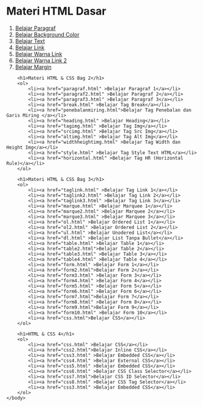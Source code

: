 <html>
    <head>
        <title>Tugas WEB 2</title>
    </head>
    <body>
        <h1>Materi HTML Dasar</h1>
        <ol>
            <li><a href="helloworld.html" >Belajar Paragraf</a></li>
            <li><a href="BGcolor.html">Belajar Background Color</a></li>
            <li><a href="text.html" >Belajar Text</a></li>
            <li><a href="link.html" >Belajar Link</a></li>
            <li><a href="vlink.html" >Belajar Warna Link</a></li>
            <li><a href="alink.html" >Belajar Warna Link 2</a></li>
            <li><a href="margin.html" >Belajar Margin</a></li>
        </ol>

        <h1>Materi HTML & CSS Bag 2</h1>
        <ol>
            <li><a href="paragraf.html" >Belajar Paragraf 1</a></li>
            <li><a href="paragraf2.html" >Belajar Paragraf 2</a></li>
            <li><a href="paragraf3.html" >Belajar Paragraf 3</a></li>
            <li><a href="break.html" >Belajar Tag Break</a></li>
            <li><a href="penebalanmiring.html">Belajar Tag Penebalan dan Garis Miring </a></li>
            <li><a href="heading.html" >Belajar Heading</a></li>
            <li><a href="tagimg.html" >Belajar Tag Img</a></li>
            <li><a href="srcimg.html" >Belajar Tag Src Img</a></li>
            <li><a href="altimg.html" >Belajar Tag Alt Img</a></li>
            <li><a href="widthheightimg.html" >Belajar Tag Width dan Height Img</a></li>
            <li><a href="style.html" >Belajar Tag Style Text HTML</a></li>
            <li><a href="horizontal.html" >Belajar Tag HR (Horizontal Rule)</a></li>
        </ol>

        <h1>Materi HTML & CSS Bag 3</h1>
        <ol>
            <li><a href="taglink.html" >Belajar Tag Link 1</a></li> 
            <li><a href="taglink2.html" >Belajar Tag Link 2</a></li>
            <li><a href="taglink3.html" >Belajar Tag Link 3</a></li>
            <li><a href="marque.html" >Belajar Marquee 1</a></li>
            <li><a href="marque2.html" >Belajar Marquee 2</a></li>
            <li><a href="marque3.html" >Belajar Marquee 3</a></li>
            <li><a href="ol.html" >Belajar Ordered List 1</a></li>
            <li><a href="ol2.html" >Belajar Ordered List 2</a></li>
            <li><a href="ul.html" >Belajar Unodered List</a></li>
            <li><a href="dl.html" >Belajar List Tanpa Bullet</a></li>
            <li><a href="table.html" >Belajar Table 1</a></li>
            <li><a href="table2.html">Belajar Table 2</a></li>
            <li><a href="table3.html" >Belajar Table 3</a></li>
            <li><a href="table4.html" >Belajar Table 4</a></li>
            <li><a href="form.html" >Belajar Form 1</a></li>
            <li><a href="form2.html">Belajar Form 2</a></li>
            <li><a href="form3.html" >Belajar Form 3</a></li>
            <li><a href="form4.html" >Belajar Form 4</a></li>
            <li><a href="form5.html" >Belajar Form 5</a></li>
            <li><a href="form6.html" >Belajar Form 6</a></li>
            <li><a href="form7.html">Belajar Form 7</a></li>
            <li><a href="form8.html" >Belajar Form 8</a></li>
            <li><a href="form9.html">Belajar Form 9</a></li>
            <li><a href="form10.html" >Belajar Form 10</a></li>
            <li><a href="css.html">Belajar CSS</a></li>
        </ol>

        <h1>HTML & CSS 4</h1>
        <ol>
            <li><a href="css.html" >Belajar CSS</a></li>
            <li><a href="css2.html">Belajar Inline CSS</a></li>
            <li><a href="css3.html" >Belajar Embedded CSS</a></li>
            <li><a href="css4.html" >Belajar External CSS</a></li>
            <li><a href="css5.html" >Belajar Embedded CSS</a></li>
            <li><a href="css6.html" >Belajar CSS Class Selector</a></li>
            <li><a href="css7.html">Belajar CSS ID Selector</a></li>
            <li><a href="css8.html" >Belajar CSS Tag Selector</a></li>
            <li><a href="css3.html" >Belajar Embedded CSS</a></li>
        </ol>
    </body>
</html>
